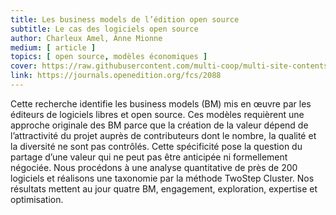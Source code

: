 ```yaml
---
title: Les business models de l’édition open source
subtitle: Le cas des logiciels open source
author: Charleux Amel, Anne Mionne
medium: [ article ]
topics: [ open source, modèles économiques ]
cover: https://raw.githubusercontent.com/multi-coop/multi-site-contents/maj-edito/texts/ressources/images/open_editions.png
link: https://journals.openedition.org/fcs/2088
---
```


Cette recherche identifie les business models (BM) mis en œuvre par les éditeurs de logiciels libres et open source. Ces modèles requièrent une approche originale des BM parce que la création de la valeur dépend de l’attractivité du projet auprès de contributeurs dont le nombre, la qualité et la diversité ne sont pas contrôlés. Cette spécificité pose la question du partage d’une valeur qui ne peut pas être anticipée ni formellement négociée. Nous procédons à une analyse quantitative de près de 200 logiciels et réalisons une taxonomie par la méthode TwoStep Cluster. Nos résultats mettent au jour quatre BM, engagement, exploration, expertise et optimisation.
